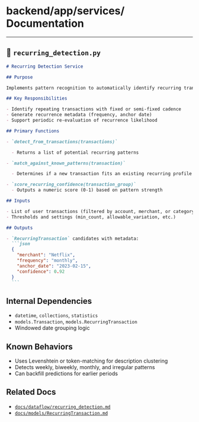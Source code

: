 # backend/app/services/ Documentation

---

## 📘 `recurring_detection.py`

````markdown
# Recurring Detection Service

## Purpose

Implements pattern recognition to automatically identify recurring transactions in user data. Uses heuristics and frequency modeling to infer regular schedules from past transaction behavior.

## Key Responsibilities

- Identify repeating transactions with fixed or semi-fixed cadence
- Generate recurrence metadata (frequency, anchor date)
- Support periodic re-evaluation of recurrence likelihood

## Primary Functions

- `detect_from_transactions(transactions)`

  - Returns a list of potential recurring patterns

- `match_against_known_patterns(transaction)`

  - Determines if a new transaction fits an existing recurring profile

- `score_recurring_confidence(transaction_group)`
  - Outputs a numeric score (0-1) based on pattern strength

## Inputs

- List of user transactions (filtered by account, merchant, or category)
- Thresholds and settings (min_count, allowable_variation, etc.)

## Outputs

- `RecurringTransaction` candidates with metadata:
  ```json
  {
    "merchant": "Netflix",
    "frequency": "monthly",
    "anchor_date": "2023-02-15",
    "confidence": 0.92
  }
  ```
````

## Internal Dependencies

- `datetime`, `collections`, `statistics`
- `models.Transaction`, `models.RecurringTransaction`
- Windowed date grouping logic

## Known Behaviors

- Uses Levenshtein or token-matching for description clustering
- Detects weekly, biweekly, monthly, and irregular patterns
- Can backfill predictions for earlier periods

## Related Docs

- [`docs/dataflow/recurring_detection.md`](../../dataflow/recurring_detection.md)
- [`docs/models/RecurringTransaction.md`](../../models/RecurringTransaction.md)

```


```
